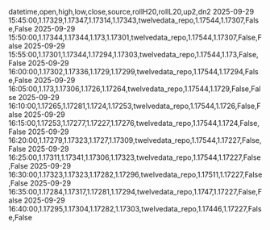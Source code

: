datetime,open,high,low,close,source,rollH20,rollL20,up2,dn2
2025-09-29 15:45:00,1.17329,1.17347,1.17314,1.17343,twelvedata_repo,1.17544,1.17307,False,False
2025-09-29 15:50:00,1.17344,1.17344,1.173,1.17301,twelvedata_repo,1.17544,1.17307,False,False
2025-09-29 15:55:00,1.17301,1.17344,1.17294,1.17303,twelvedata_repo,1.17544,1.173,False,False
2025-09-29 16:00:00,1.17302,1.17336,1.1729,1.17299,twelvedata_repo,1.17544,1.17294,False,False
2025-09-29 16:05:00,1.173,1.17306,1.1726,1.17264,twelvedata_repo,1.17544,1.1729,False,False
2025-09-29 16:10:00,1.17265,1.17281,1.1724,1.17253,twelvedata_repo,1.17544,1.1726,False,False
2025-09-29 16:15:00,1.17253,1.17277,1.17227,1.17276,twelvedata_repo,1.17544,1.1724,False,False
2025-09-29 16:20:00,1.17279,1.17323,1.1727,1.17309,twelvedata_repo,1.17544,1.17227,False,False
2025-09-29 16:25:00,1.17311,1.17341,1.17306,1.17323,twelvedata_repo,1.17544,1.17227,False,False
2025-09-29 16:30:00,1.17323,1.17323,1.17282,1.17296,twelvedata_repo,1.17511,1.17227,False,False
2025-09-29 16:35:00,1.17284,1.17317,1.17281,1.17294,twelvedata_repo,1.1747,1.17227,False,False
2025-09-29 16:40:00,1.17295,1.17304,1.17282,1.17303,twelvedata_repo,1.17446,1.17227,False,False
